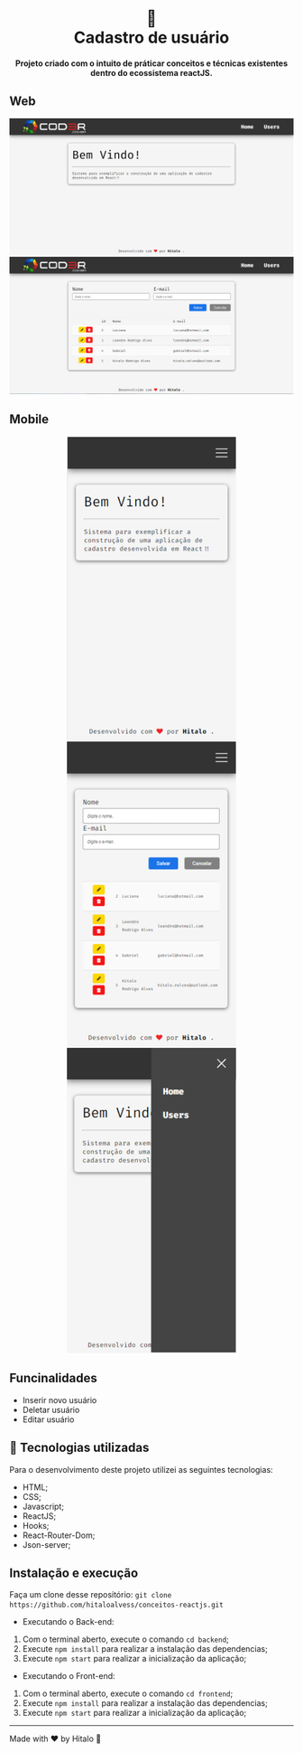 <h1 align="center">
  📰<br>Cadastro de usuário
</h1>

<h4 align="center">
  Projeto criado com o intuito de práticar conceitos e técnicas existentes dentro do ecossistema reactJS.
</h4>

## Web
![Resultado final do projeto](.github/resultado-final-desktop-home.PNG)
![Resultado final do projeto - seção usuários](.github/resultado-final-desktop-users.PNG)

## Mobile
<p align="center">
  <img src=".github/resultado-final-mobile-home.PNG" width="300px" alt="Imagem da tela home para dispositivo mobile">
  <img src=".github/resultado-final-mobile-users.PNG" width="300px" alt="Imagem da tela de usuários para dispositivo mobile">
  <img src=".github/resultado-final-menu-lateral.PNG" width="300px" alt="Imagem do menu adaptado para mobile">
</p>

## Funcinalidades

- Inserir novo usuário
- Deletar usuário
- Editar usuário

## 💼 Tecnologias utilizadas
Para o desenvolvimento deste projeto utilizei as seguintes tecnologias:

- HTML;
- CSS;
- Javascript;
- ReactJS;
- Hooks;
- React-Router-Dom;
- Json-server;

## Instalação e execução
Faça um clone desse repositório:
```git clone https://github.com/hitaloalvess/conceitos-reactjs.git```
    
- Executando o Back-end:
1.	Com o terminal aberto, execute o comando ```cd backend```;
2.	Execute ```npm install``` para realizar a instalação das dependencias;
3.	Execute ```npm start``` para realizar a inicialização da aplicação;
    
- Executando o Front-end:
1.	Com o terminal aberto, execute o comando ```cd frontend```;
2.	Execute ```npm install``` para realizar a instalação das dependencias;
3.	Execute ```npm start``` para realizar a inicialização da aplicação;


---
Made with ♥ by Hitalo 🚀
